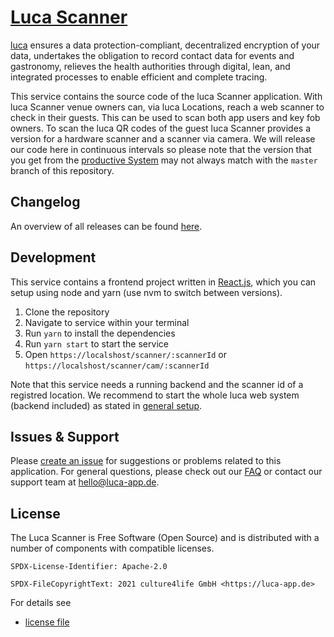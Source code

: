 # [Luca Scanner](https://app.luca-app.de/scanner/:scannerId)

[luca](https://luca-app.de) ensures a data protection-compliant, decentralized
encryption of your data, undertakes the obligation to record contact data for
events and gastronomy, relieves the health authorities through digital, lean,
and integrated processes to enable efficient and complete tracing.

This service contains the source code of the luca Scanner application. With luca
Scanner venue owners can, via luca Locations, reach a web scanner to check in
their guests. This can be used to scan both app users and key fob owners. To
scan the luca QR codes of the guest luca Scanner provides a version for a
hardware scanner and a scanner via camera. We will release our code here in
continuous intervals so please note that the version that you get from the
[productive System](https://app.luca-app.de) may not always match with the
`master` branch of this repository.

## Changelog

An overview of all releases can be found
[here](https://gitlab.com/lucaapp/web/-/blob/master/CHANGELOG.md).

## Development

This service contains a frontend project written in
[React.js](https://reactjs.org/), which you can setup using node and yarn (use
nvm to switch between versions).

1. Clone the repository
2. Navigate to service within your terminal
3. Run `yarn` to install the dependencies
4. Run `yarn start` to start the service
5. Open `https://localshost/scanner/:scannerId` or
   `https://localshost/scanner/cam/:scannerId`

Note that this service needs a running backend and the scanner id of a registred
location. We recommend to start the whole luca web system (backend included) as
stated in [general setup](../../README.md).

## Issues & Support

Please [create an issue](https://gitlab.com/lucaapp/web/-/issues) for
suggestions or problems related to this application. For general questions,
please check out our [FAQ](https://www.luca-app.de/faq/) or contact our support
team at [hello@luca-app.de](mailto:hello@luca-app.de).

## License

The Luca Scanner is Free Software (Open Source) and is distributed with a number
of components with compatible licenses.

```
SPDX-License-Identifier: Apache-2.0

SPDX-FileCopyrightText: 2021 culture4life GmbH <https://luca-app.de>
```

For details see

- [license file](https://gitlab.com/lucaapp/web/-/blob/master/LICENSE)
